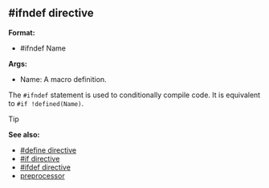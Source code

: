 ## \#ifndef directive

**Format:**
+   #ifndef Name

**Args:**
+   Name: A macro definition.

The `#ifndef` statement is used to conditionally compile code.
It is equivalent to `#if !defined(Name)`.

> [!TIP] 
> **See also:**
> +   [#define directive](/ref/DM/preprocessor/define.md) 
> +   [#if directive](/ref/DM/preprocessor/if.md) 
> +   [#ifdef directive](/ref/DM/preprocessor/ifdef.md) 
> +   [preprocessor](/ref/DM/preprocessor.md) 